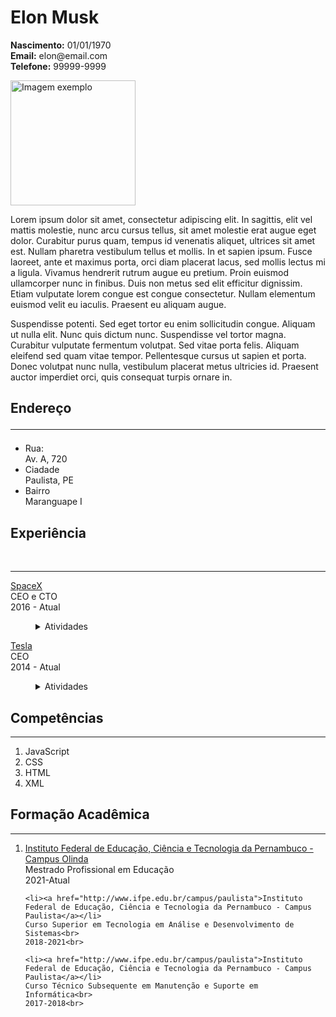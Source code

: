 <!DOCTYPE html>
<html lang="pt-br">
<head>
    <meta charset="UTF-8">
    <title>Curriculo</title>
</head>
<body>
  <h1>Elon Musk</h1>
 <div>
    <p>
  <STRONG>Nascimento:</STRONG> 01/01/1970 <br>
    <strong>Email:</strong> elon@email.com <br>
  <strong>Telefone:</strong> 99999-9999 <br>
    </p>
</div>

<img src="img/elon.jpg" height = "200" width = "200" alt="Imagem exemplo">

<p>Lorem ipsum dolor sit amet, consectetur adipiscing elit. In sagittis, elit vel mattis molestie, nunc arcu cursus tellus, sit amet molestie erat augue eget dolor. Curabitur purus quam, tempus id venenatis aliquet, ultrices sit amet est. Nullam pharetra vestibulum tellus et mollis. In et sapien ipsum. Fusce laoreet, ante et maximus porta, orci diam placerat lacus, sed mollis lectus mi a ligula. Vivamus hendrerit rutrum augue eu pretium. Proin euismod ullamcorper nunc in finibus. Duis non metus sed elit efficitur dignissim. Etiam vulputate lorem congue est congue consectetur. Nullam elementum euismod velit eu iaculis. Praesent eu aliquam augue.

Suspendisse potenti. Sed eget tortor eu enim sollicitudin congue. Aliquam ut nulla elit. Nunc quis dictum nunc. Suspendisse vel tortor magna. Curabitur vulputate fermentum volutpat. Sed vitae porta felis. Aliquam eleifend sed quam vitae tempor. Pellentesque cursus ut sapien et porta. Donec volutpat nunc nulla, vestibulum placerat metus ultricies id. Praesent auctor imperdiet orci, quis consequat turpis ornare in.
</p>

<h2>
<strong> Endereço</strong><br>
<hr>
</h2>
<p>
<ul>
	<li>Rua:</li>
	  Av. A, 720
	<li>Ciadade</li>
	Paulista, PE
	<li>Bairro</li>
	Maranguape I

</ul>
</p>

<h2><strong>Experiência</strong></h2><br>
<hr>
<p>
<a href=" http://www.spacex.com/">SpaceX</a><br>
CEO e CTO<br>
2016 - Atual<br>	
</p>
<dd>
	<details>
		<summary>Atividades</summary>
		<ul>
			<li>esenvolver estratégias e planos de negócios de alta qualidade garantindo seu alinhamento com os objetivos de curto e longo prazo</li>
			<li>Liderar e motivar os subordinados para promover o engajamento dos funcionários, desenvolver uma equipe gerencial de alto desempenho</li>
			<li>Supervisionar todas as operações e atividades de negócios para garantir que produzam os resultados desejados e sejam consistentes com a estratégia e missão gerais</li>
			<li>Tome decisões de investimento de alta qualidade para promover o negócio e aumentar os lucros</li>
			<li>Aplicar a adesão às diretrizes legais e políticas internas para manter a legalidade e a ética empresarial da empresa</li>
			<li>Rever relatórios financeiros e não financeiros para conceber soluções ou melhorias</li>
			<li>Construir relações de confiança com os principais parceiros e partes interessadas e atuar como um ponto de contato para acionistas importantes</li>
			<li>Analisar situações e ocorrências problemáticas e fornecer soluções para garantir a sobrevivência e o crescimento da empresa</li>
			<li>Manter um conhecimento profundo dos mercados e da indústria da empresa</li>

		</ul>
		
</details>
</dd>

<p>
<a href="  https://www.tesla.com/">Tesla</a><br>
CEO<br>
2014 - Atual<br>	
</p>
<dd>
	<details>
		<summary>Atividades</summary>
		<ul>
			<li>Desenvolver estratégias e planos de negócios de alta qualidade garantindo seu alinhamento com os objetivos de curto e longo prazo</li>
			<li>Liderar e motivar os subordinados para promover o engajamento dos funcionários, desenvolver uma equipe gerencial de alto desempenho</li>
			<li>Supervisionar todas as operações e atividades de negócios para garantir que produzam os resultados desejados e sejam consistentes com a estratégia e missão gerais</li>
			<li>Tome decisões de investimento de alta qualidade para promover o negócio e aumentar os lucros</li>
			<li>Aplicar a adesão às diretrizes legais e políticas internas para manter a legalidade e a ética empresarial da empresa</li>
			<li>Rever relatórios financeiros e não financeiros para conceber soluções ou melhorias</li>
			<li>Construir relações de confiança com os principais parceiros e partes interessadas e atuar como um ponto de contato para acionistas importante</li>
			<li>Analisar situações e ocorrências problemáticas e fornecer soluções para garantir a sobrevivência e o crescimento da empresa</li>
			<li>Manter um conhecimento profundo dos mercados e da indústria da empresa</li>
		</ul>
    </details>
</dd>
<h2><strong>Competências</strong></h2>
<hr>
<ol>
	<li>JavaScript</li>
	<li>CSS</li>
	<li>HTML</li>
	<li>XML</li>
</ol>

<h2><strong>Formação Acadêmica</strong></h2>
<hr>
<ol>
	<li><a href=" http://www.ifpe.edu.br/campus/olinda" >Instituto Federal de Educação, Ciência e Tecnologia da Pernambuco - Campus Olinda</a></li>
	Mestrado Profissional em Educação<br>
    2021-Atual<br>
  	 

	<li><a href="http://www.ifpe.edu.br/campus/paulista">Instituto Federal de Educação, Ciência e Tecnologia da Pernambuco - Campus Paulista</a></li>
	Curso Superior em Tecnologia em Análise e Desenvolvimento de Sistemas<br>
	2018-2021<br>

	<li><a href="http://www.ifpe.edu.br/campus/paulista">Instituto Federal de Educação, Ciência e Tecnologia da Pernambuco - Campus Paulista</a></li>
	Curso Técnico Subsequente em Manutenção e Suporte em Informática<br>
	2017-2018<br>
</ol>

</body>
</html>
